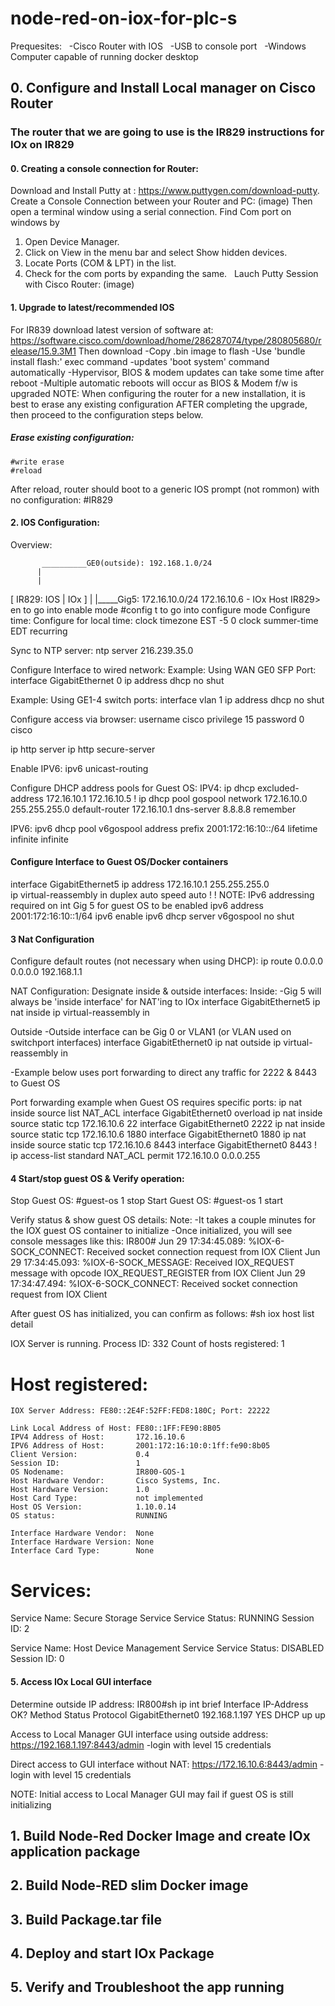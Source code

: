 # node-red-on-iox-for-plc-s
Prequesites: &nbsp;
-Cisco Router with IOS &nbsp; 
-USB to console port &nbsp;
-Windows Computer capable of running docker desktop &nbsp; 
## 0. Configure and Install Local manager on Cisco Router 
### The router that we are going to use is the IR829 instructions for IOx on IR829
#### 0. Creating a console connection for Router:
Download and Install Putty at : https://www.puttygen.com/download-putty. Create a Console Connection between your Router and PC:
(image)
Then open a terminal window using a serial connection. Find Com port on windows by &nbsp;
1) Open Device Manager. &nbsp;
2) Click on View in the menu bar and select Show hidden devices. &nbsp;
3) Locate Ports (COM & LPT) in the list. &nbsp;
4) Check for the com ports by expanding the same. &nbsp;
Lauch Putty Session with Cisco Router:
(image)
#### 1. Upgrade to latest/recommended IOS
For IR839 download latest version of software at: https://software.cisco.com/download/home/286287074/type/280805680/release/15.9.3M1
Then download 
-Copy .bin image to flash
-Use 'bundle install flash:<filename>' exec command
-updates 'boot system' command automatically
-Hypervisor, BIOS & modem updates can take some time after reboot
-Multiple automatic reboots will occur as BIOS & Modem f/w is upgraded
NOTE: When configuring the router for a new installation, it is best to erase any existing configuration AFTER completing the upgrade, then proceed to the configuration steps below.
##### Erase existing configuration:
    #write erase
    #reload
 After reload, router should boot to a generic IOS prompt (not rommon) with no configuration:
#IR829
#### 2. IOS Configuration:
Overview:
    
           __________GE0(outside): 192.168.1.0/24
          |
          |
[ IR829: IOS | IOx ]
                |
                |_____Gig5: 172.16.10.0/24
                            172.16.10.6 - IOx Host
IR829> en   to go into enable mode
#config t   to go into configure mode 
Configure time:
Configure for local time:
clock timezone EST -5 0
clock summer-time EDT recurring

Sync to NTP server:
ntp server 216.239.35.0 

Configure Interface to wired network:
Example: Using WAN GE0 SFP Port:
interface GigabitEthernet 0
  ip address dhcp
  no shut

Example: Using GE1-4 switch ports:
interface vlan 1
  ip address dhcp
  no shut


Configure access via browser:
username cisco privilege 15 password 0 cisco

ip http server
ip http secure-server

Enable IPV6:
ipv6 unicast-routing


Configure DHCP address pools for Guest OS:
IPV4:
ip dhcp excluded-address 172.16.10.1 172.16.10.5
!
ip dhcp pool gospool
  network 172.16.10.0 255.255.255.0
  default-router 172.16.10.1 
  dns-server 8.8.8.8
  remember

IPV6:
ipv6 dhcp pool v6gospool
  address prefix 2001:172:16:10::/64 lifetime infinite infinite
#### Configure Interface to Guest OS/Docker containers
interface GigabitEthernet5
  ip address 172.16.10.1 255.255.255.0  
  ip virtual-reassembly in
  duplex auto
  speed auto
  !
  ! NOTE: IPv6 addressing required on int Gig 5 for guest OS to be enabled
  ipv6 address 2001:172:16:10::1/64
  ipv6 enable
  ipv6 dhcp server v6gospool
  no shut
#### 3 Nat Configuration 
Configure default routes (not necessary when using DHCP):
ip route 0.0.0.0 0.0.0.0 192.168.1.1    

NAT Configuration:
Designate inside & outside interfaces:
Inside:
-Gig 5 will always be 'inside interface' for NAT'ing to IOx
interface GigabitEthernet5
  ip nat inside
  ip virtual-reassembly in

Outside
-Outside interface can be Gig 0 or VLAN1 (or VLAN used on switchport interfaces)
interface GigabitEthernet0
  ip nat outside
  ip virtual-reassembly in

-Example below uses port forwarding to direct any traffic for 2222 & 8443 to Guest OS

Port forwarding example when Guest OS requires specific ports:
ip nat inside source list NAT_ACL interface GigabitEthernet0 overload
ip nat inside source static tcp 172.16.10.6 22 interface GigabitEthernet0 2222
ip nat inside source static tcp 172.16.10.6 1880 interface GigabitEthernet0 1880
ip nat inside source static tcp 172.16.10.6 8443 interface GigabitEthernet0 8443
!
ip access-list standard NAT_ACL
  permit 172.16.10.0 0.0.0.255
#### 4 Start/stop guest OS & Verify operation:
Stop Guest OS:
#guest-os 1 stop
Start Guest OS:
#guest-os 1 start

Verify status & show guest OS details:
Note: 
-It takes a couple minutes for the IOX guest OS container to initialize
-Once initialized, you will see console messages like this:
IR800#
Jun 29 17:34:45.089: %IOX-6-SOCK_CONNECT: Received socket connection request from IOX Client
Jun 29 17:34:45.093: %IOX-6-SOCK_MESSAGE: Received IOX_REQUEST message with opcode IOX_REQUEST_REGISTER from IOX Client
Jun 29 17:34:47.494: %IOX-6-SOCK_CONNECT: Received socket connection request from IOX Client

After guest OS has initialized, you can confirm as follows:
#sh iox host list detail

IOX Server is running. Process ID: 332
Count of hosts registered: 1

Host registered:
===============
    IOX Server Address: FE80::2E4F:52FF:FED8:180C; Port: 22222

    Link Local Address of Host: FE80::1FF:FE90:8B05
    IPV4 Address of Host:       172.16.10.6
    IPV6 Address of Host:       2001:172:16:10:0:1ff:fe90:8b05
    Client Version:             0.4
    Session ID:                 1
    OS Nodename:                IR800-GOS-1
    Host Hardware Vendor:       Cisco Systems, Inc.
    Host Hardware Version:      1.0
    Host Card Type:             not implemented
    Host OS Version:            1.10.0.14
    OS status:                  RUNNING

    Interface Hardware Vendor:  None
    Interface Hardware Version: None
    Interface Card Type:        None


Services:
===============
   Service Name:                 Secure Storage Service
   Service Status:               RUNNING
   Session ID:                   2

   Service Name:                 Host Device Management Service
   Service Status:               DISABLED
   Session ID:                   0
#### 5. Access IOx Local GUI interface 
Determine outside IP address:
IR800#sh ip int brief
Interface                  IP-Address      OK? Method Status                Protocol
GigabitEthernet0           192.168.1.197   YES DHCP   up                    up  

Access to Local Manager GUI interface using outside address:
https://192.168.1.197:8443/admin
-login with level 15 credentials


Direct access to GUI interface without NAT:
https://172.16.10.6:8443/admin
-login with level 15 credentials

NOTE: Initial access to Local Manager GUI may fail if guest OS is still initializing


## 1. Build Node-Red Docker Image and create IOx application package
## 2. Build Node-RED slim Docker image
## 3. Build Package.tar file 
## 4. Deploy and start IOx Package
## 5. Verify and Troubleshoot the app running 
